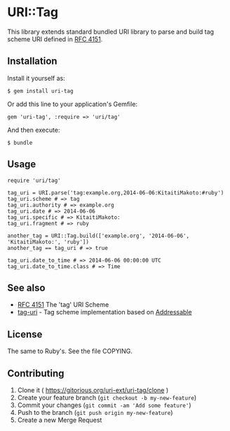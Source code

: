 URI::Tag
========

This library extends standard bundled URI library to parse and build tag scheme URI defined in [RFC 4151][rfc4151].

Installation
------------

Install it yourself as:

    $ gem install uri-tag

Or add this line to your application's Gemfile:

    gem 'uri-tag', :require => 'uri/tag'

And then execute:

    $ bundle

Usage
-----

    require 'uri/tag'
    
    tag_uri = URI.parse('tag:example.org,2014-06-06:KitaitiMakoto:#ruby')
    tag_uri.scheme # => tag
    tag_uri.authority # => example.org
    tag_uri.date # => 2014-06-06
    tag_uri.specific # => KitaitiMakoto:
    tag_uri.fragment # => ruby
    
    another_tag = URI::Tag.build(['example.org', '2014-06-06', 'KitaitiMakoto:', 'ruby'])
    another_tag == tag_uri # => true
    
    tag_uri.date_to_time # => 2014-06-06 00:00:00 UTC
    tag_uri.date_to_time.class # => Time

See also
--------

* [RFC 4151][rfc4151] The 'tag' URI Scheme
* [tag-uri][] - Tag scheme implementation based on [Addressable][addressable]

License
-------

The same to Ruby's. See the file COPYING.

Contributing
------------

1. Clone it ( https://gitorious.org/uri-ext/uri-tag/clone )
2. Create your feature branch (`git checkout -b my-new-feature`)
3. Commit your changes (`git commit -am 'Add some feature'`)
4. Push to the branch (`git push origin my-new-feature`)
5. Create a new Merge Request

[rfc4151]: http://www.ietf.org/rfc/rfc4151.txt
[tag-uri]: https://github.com/yb66/tag-uri
[addressable]: https://github.com/sporkmonger/addressable
